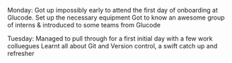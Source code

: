 Monday: 
Got up impossibly early to attend the first day of onboarding at Glucode.
Set up the necessary equipment 
Got to know an awesome group of interns & introduced to some teams from Glucode

Tuesday:
Managed to pull through for a first initial day with a few work colluegues 
Learnt all about Git and Version control, a swift catch up and refresher

